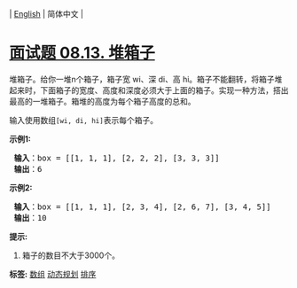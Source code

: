 | [English](README_EN.md) | 简体中文 |

# [面试题 08.13. 堆箱子](https://leetcode-cn.com/problems/pile-box-lcci)
<p>堆箱子。给你一堆n个箱子，箱子宽 wi、深 di、高 hi。箱子不能翻转，将箱子堆起来时，下面箱子的宽度、高度和深度必须大于上面的箱子。实现一种方法，搭出最高的一堆箱子。箱堆的高度为每个箱子高度的总和。</p>

<p>输入使用数组<code>[wi, di, hi]</code>表示每个箱子。</p>

<p><strong>示例1:</strong></p>

<pre><strong> 输入</strong>：box = [[1, 1, 1], [2, 2, 2], [3, 3, 3]]
<strong> 输出</strong>：6
</pre>

<p><strong>示例2:</strong></p>

<pre><strong> 输入</strong>：box = [[1, 1, 1], [2, 3, 4], [2, 6, 7], [3, 4, 5]]
<strong> 输出</strong>：10
</pre>

<p><strong>提示:</strong></p>

<ol>
	<li>箱子的数目不大于3000个。</li>
</ol>

**标签:**  [数组](https://leetcode-cn.com/tag/array) [动态规划](https://leetcode-cn.com/tag/dynamic-programming) [排序](https://leetcode-cn.com/tag/sorting) 